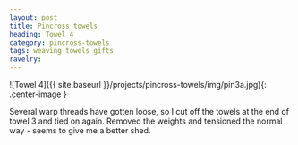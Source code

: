 ```yaml
---
layout: post
title: Pincross towels
heading: Towel 4
category: pincross-towels
tags: weaving towels gifts
ravelry:
---
```

![Towel 4]({{ site.baseurl }}/projects/pincross-towels/img/pin3a.jpg){: .center-image }

Several warp threads have gotten loose, so I cut off the towels at the end of towel 3 and tied on again. Removed the weights and tensioned the normal way - seems to give me a better shed.